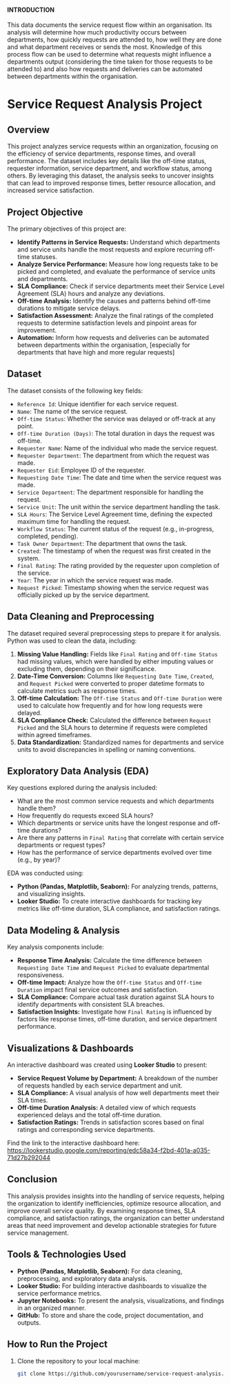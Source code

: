 #### INTRODUCTION

This data documents the service request flow within an organisation. Its analysis will determine how much productivity occurs between departments, how quickly requests are attended to, how well they are done and what department receives or sends the most.
Knowledge of this process flow can be used to determine what requests might influence a departments output (considering the time taken for those requests to be attended to) and also how requests and deliveries can be automated between departments within the organisation.


# Service Request Analysis Project

## Overview

This project analyzes service requests within an organization, focusing on the efficiency of service departments, response times, and overall performance. The dataset includes key details like the off-time status, requester information, service department, and workflow status, among others. By leveraging this dataset, the analysis seeks to uncover insights that can lead to improved response times, better resource allocation, and increased service satisfaction.

## Project Objective

The primary objectives of this project are:
- **Identify Patterns in Service Requests:** Understand which departments and service units handle the most requests and explore recurring off-time statuses.
- **Analyze Service Performance:** Measure how long requests take to be picked and completed, and evaluate the performance of service units and departments.
- **SLA Compliance:** Check if service departments meet their Service Level Agreement (SLA) hours and analyze any deviations.
- **Off-time Analysis:** Identify the causes and patterns behind off-time durations to mitigate service delays.
- **Satisfaction Assessment:** Analyze the final ratings of the completed requests to determine satisfaction levels and pinpoint areas for improvement.
- **Automation:** Inform how requests and deliveries can be automated between departments within the organisation, [especially for departments that have high and more regular requests]

## Dataset

The dataset consists of the following key fields:

- `Reference Id`: Unique identifier for each service request.
- `Name`: The name of the service request.
- `Off-time Status`: Whether the service was delayed or off-track at any point.
- `Off-time Duration (Days)`: The total duration in days the request was off-time.
- `Requester Name`: Name of the individual who made the service request.
- `Requester Department`: The department from which the request was made.
- `Requester Eid`: Employee ID of the requester.
- `Requesting Date Time`: The date and time when the service request was made.
- `Service Department`: The department responsible for handling the request.
- `Service Unit`: The unit within the service department handling the task.
- `SLA Hours`: The Service Level Agreement time, defining the expected maximum time for handling the request.
- `Workflow Status`: The current status of the request (e.g., in-progress, completed, pending).
- `Task Owner Department`: The department that owns the task.
- `Created`: The timestamp of when the request was first created in the system.
- `Final Rating`: The rating provided by the requester upon completion of the service.
- `Year`: The year in which the service request was made.
- `Request Picked`: Timestamp showing when the service request was officially picked up by the service department.

## Data Cleaning and Preprocessing

The dataset required several preprocessing steps to prepare it for analysis. Python was used to clean the data, including:
1. **Missing Value Handling:** Fields like `Final Rating` and `Off-time Status` had missing values, which were handled by either imputing values or excluding them, depending on their significance.
2. **Date-Time Conversion:** Columns like `Requesting Date Time`, `Created`, and `Request Picked` were converted to proper datetime formats to calculate metrics such as response times.
3. **Off-time Calculation:** The `Off-time Status` and `Off-time Duration` were used to calculate how frequently and for how long requests were delayed.
4. **SLA Compliance Check:** Calculated the difference between `Request Picked` and the SLA hours to determine if requests were completed within agreed timeframes.
5. **Data Standardization:** Standardized names for departments and service units to avoid discrepancies in spelling or naming conventions.

## Exploratory Data Analysis (EDA)

Key questions explored during the analysis included:
- What are the most common service requests and which departments handle them?
- How frequently do requests exceed SLA hours?
- Which departments or service units have the longest response and off-time durations?
- Are there any patterns in `Final Rating` that correlate with certain service departments or request types?
- How has the performance of service departments evolved over time (e.g., by year)?

EDA was conducted using:
- **Python (Pandas, Matplotlib, Seaborn):** For analyzing trends, patterns, and visualizing insights.
- **Looker Studio:** To create interactive dashboards for tracking key metrics like off-time duration, SLA compliance, and satisfaction ratings.

## Data Modeling & Analysis

Key analysis components include:
- **Response Time Analysis:** Calculate the time difference between `Requesting Date Time` and `Request Picked` to evaluate departmental responsiveness.
- **Off-time Impact:** Analyze how the `Off-time Status` and `Off-time Duration` impact final service outcomes and satisfaction.
- **SLA Compliance:** Compare actual task duration against SLA hours to identify departments with consistent SLA breaches.
- **Satisfaction Insights:** Investigate how `Final Rating` is influenced by factors like response times, off-time duration, and service department performance.

## Visualizations & Dashboards

An interactive dashboard was created using **Looker Studio** to present:
- **Service Request Volume by Department:** A breakdown of the number of requests handled by each service department and unit.
- **SLA Compliance:** A visual analysis of how well departments meet their SLA times.
- **Off-time Duration Analysis:** A detailed view of which requests experienced delays and the total off-time duration.
- **Satisfaction Ratings:** Trends in satisfaction scores based on final ratings and corresponding service departments.

Find the link to the interactive dashboard here:
https://lookerstudio.google.com/reporting/edc58a34-f2bd-401a-a035-71d27b292044


## Conclusion

This analysis provides insights into the handling of service requests, helping the organization to identify inefficiencies, optimize resource allocation, and improve overall service quality. By examining response times, SLA compliance, and satisfaction ratings, the organization can better understand areas that need improvement and develop actionable strategies for future service management.

## Tools & Technologies Used
- **Python (Pandas, Matplotlib, Seaborn):** For data cleaning, preprocessing, and exploratory data analysis.
- **Looker Studio:** For building interactive dashboards to visualize the service performance metrics.
- **Jupyter Notebooks:** To present the analysis, visualizations, and findings in an organized manner.
- **GitHub:** To store and share the code, project documentation, and outputs.

## How to Run the Project

1. Clone the repository to your local machine:
   ```bash
   git clone https://github.com/yourusername/service-request-analysis.git
